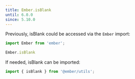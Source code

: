 ```yaml
---
title: Ember.isBlank
until: 6.0.0
since: 5.10.0
---
```



Previously, isBlank could be accessed via the `Ember` import:
```js
import Ember from 'ember';

Ember.isBlank
```

If needed, isBlank can be imported:
```js
import { isBlank } from '@ember/utils';
```
